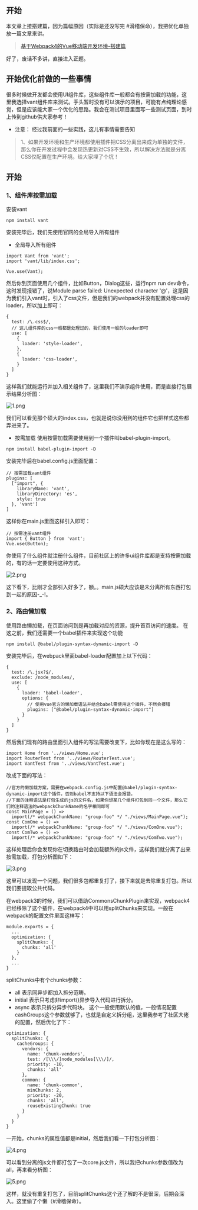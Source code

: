 ## 开始
本文章上接搭建篇，因为篇幅原因（实际是还没写完 #滑稽保命），我把优化单独放一篇文章来讲。

> [基于Webpack4的Vue移动端开发环境-搭建篇](https://juejin.im/post/5df2eed351882512664b0b54)

好了，废话不多讲，直接进入正题。

## 开始优化前做的一些事情

很多时候做开发都会使用UI组件库，这些组件库一般都会有按需加载的功能，这里我选择vant组件库来测试。手头暂时没有可以演示的项目，可能有点纯理论感觉，但是应该能大家一个优化的思路。我会在测试项目里面写一些测试页面，到时上传到github供大家参考！

- 注意：
经过我前面的一些实践，这儿有事情需要告知
> 1、如果开发环境和生产环境都使用插件把CSS分离出来成为单独的文件，那么你在开发过程中会发现热更新对CSS不生效，所以解决方法就是分离CSS仅配置在生产环境。给大家埋了个坑！

## 开始
### 1、组件库按需加载
安装vant
```
npm install vant
```
安装完毕后，我们先使用官网的全局导入所有组件
- 全局导入所有组件
```
import Vant from 'vant';
import 'vant/lib/index.css';

Vue.use(Vant);
```
然后你到页面使用几个组件，比如Button，Dialog这些，运行npm run dev命令，这时发现报错了，说Module parse failed: Unexpected character '@'，这是因为我们引入vant时，引入了css文件，但是我们的webpack并没有配置处理css的loader，所以加上即可：
```
{
  test: /\.css$/,
  // 这儿组件库的css一般都是处理过的，我们使用一般的loader即可
  use: [
    {
      loader: 'style-loader',
    },
    {
      loader: 'css-loader',
    }
  ]
}
```
这样我们就能运行并加入相关组件了，这里我们不演示组件使用，而是直接打包展示结果分析图：

![1.png](https://i.loli.net/2019/12/13/sdIYrT7SR5blZ4L.png)

我们可以看见那个硕大的index.css，也就是说你没用到的组件它也把样式这些都弄进来了。

- 按需加载
使用按需加载需要使用到一个插件叫babel-plugin-import。
```
npm install babel-plugin-import -D
```
安装完毕后在babel.config.js里面配置：
```
// 按需加载vant组件
plugins: [
  ["import", {
    libraryName: 'vant',
    libraryDirectory: 'es',
    style: true
  }, 'vant']
]
```
这样你在main.js里面这样引入即可：
```
// 按需注册vant组件
import { Button } from 'vant';
Vue.use(Button);
```
你使用了什么组件就注册什么组件，目前社区上的许多ui组件库都是支持按需加载的，有的话一定要使用这种方式。

![2.png](https://i.loli.net/2019/12/13/rTtWSG8m36yFgH2.png)

这下看下，比刚才全部引入好多了，额。。main.js硕大应该是未分离所有东西打包到一起的原因-_-!。

### 2、路由懒加载
使用路由懒加载，在页面访问到是再加载对应的资源，提升首页访问的速度。
在这之前，我们还需要一个babel插件来实现这个功能
```
npm install @babel/plugin-syntax-dynamic-import -D
```
安装完毕后，在webpack里面babel-loader配置加上以下代码：
```
{
  test: /\.jsx?$/,
  exclude: /node_modules/,
  use: [
    {
      loader: 'babel-loader',
      options: {
        // 使用vue官方的懒加载语法并结合babel需使用这个插件，不然会报错
        plugins: ["@babel/plugin-syntax-dynamic-import"]
      }
    }	
  ]
}
```
然后我们现有的路由里面引入组件的写法需要改变下，比如你现在是这么写的：
```
import Home from '../views/Home.vue';
import RouterTest from '../views/RouterTest.vue';
import VantTest from '../views/VantTest.vue';
```
改成下面的写法：
```
//官方的懒加载方案，需要在webpack.config.js中配置@babel/plugin-syntax-dynamic-import这个插件，否则babel不支持以下语法会报错。
//下面的注释语法是打包生成的js的文件名，如果你想某几个组件打包到同一个文件，那么它们的注释语法的webpackChunkName的名字相同即可
const MainPage = () =>
  import(/* webpackChunkName: "group-foo" */ "./views/MainPage.vue");
const ComOne = () =>
  import(/* webpackChunkName: "group-foo" */ "./views/ComOne.vue");
const ComTwo = () =>
  import(/* webpackChunkName: "group-foo" */ "./views/ComTwo.vue");
```
这样处理后你会发现你在切换路由时会加载额外的js文件，这样我们就分离了出来按需加载，打包分析图如下：

![3.png](https://i.loli.net/2019/12/13/Tf4RPQ2IabFqhks.png)

这里可以发现一个问题，我们很多包都重复打了，接下来就是去除重复打包。所以我们要提取公共代码。

在webpack3的时候，我们可以借助CommonsChunkPlugin来实现，webpack4已经移除了这个插件，在webpack4中可以用splitChunks来实现。一般在webpack的配置文件里面这样写：
```
module.exports = {
  ...
  optimization: {
    splitChunks: {
      chunks: 'all'
    }
  },
  ...
}
```
splitChunks中有个chunks参数：
- all 表示同异步都加入拆分范畴。
- initial 表示只考虑非import()异步导入代码进行拆分。
- async 表示只拆分异步代码块。
这个一般使用默认的值，一般情况配置cashGroups这个参数就够了，也就是自定义拆分组，这里我参考了社区大佬的配置，然后优化了下：
```
optimization: {
  splitChunks: {
    cacheGroups: {
      vendors: {
        name: 'chunk-vendors',
        test: /[\\\/]node_modules[\\\/]/,
        priority: -10,
        chunks: 'all'
      },
      common: {
        name: 'chunk-common',
        minChunks: 2,
        priority: -20,
        chunks: 'all',
        reuseExistingChunk: true
      }
    }
  }
}
```
一开始，chunks的属性值都是initial，然后我们看一下打包分析图：

![4.png](https://i.loli.net/2019/12/13/LIAYPeOs4Xb6kGU.png)

可以看到分离的js文件都打包了一次core.js文件，所以我把chunks参数值改为all，再来看分析图：

![5.png](https://i.loli.net/2019/12/13/YbTPAteRxgvVnpz.png)

这样，就没有重复打包了，目前splitChunks这个还了解的不是很深，后期会深入。这里偷了个懒（#滑稽保命）。